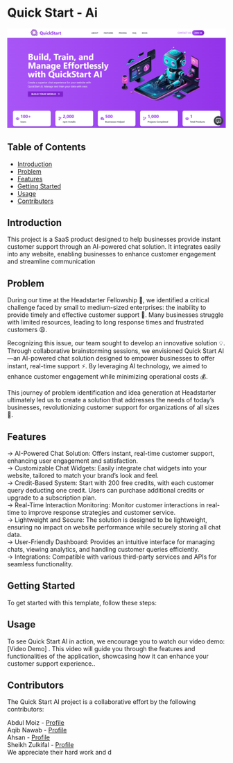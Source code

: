# Quick Start - Ai


![Preview](/public/Quickk.png)

## Table of Contents

- [Introduction](#introduction)
- [Problem](#problem)
- [Features](#features)
- [Getting Started](#getting-started)
- [Usage](#usage)
- [Contributors](#contributors)

## Introduction

This project is a SaaS product designed to help businesses provide instant customer support through an AI-powered chat solution. It integrates easily into any website, enabling businesses to enhance customer engagement and streamline communication

## Problem

During our time at the Headstarter Fellowship 🌟, we identified a critical challenge faced by small to medium-sized enterprises: the inability to provide timely and effective customer support 🤝. Many businesses struggle with limited resources, leading to long response times and frustrated customers 😩.

Recognizing this issue, our team sought to develop an innovative solution 💡. Through collaborative brainstorming sessions, we envisioned Quick Start AI—an AI-powered chat solution designed to empower businesses to offer instant, real-time support ⚡. By leveraging AI technology, we aimed to enhance customer engagement while minimizing operational costs 💰.

This journey of problem identification and idea generation at Headstarter ultimately led us to create a solution that addresses the needs of today’s businesses, revolutionizing customer support for organizations of all sizes 🚀.

## Features

-> AI-Powered Chat Solution: Offers instant, real-time customer support, enhancing user engagement and satisfaction.<br/>
-> Customizable Chat Widgets: Easily integrate chat widgets into your website, tailored to match your brand’s look and feel. <br/>
-> Credit-Based System: Start with 200 free credits, with each customer query deducting one credit. Users can purchase additional credits or upgrade to a subscription plan. <br/>
-> Real-Time Interaction Monitoring: Monitor customer interactions in real-time to improve response strategies and customer service.<br/>
-> Lightweight and Secure: The solution is designed to be lightweight, ensuring no impact on website performance while securely storing all chat data. <br/>
-> User-Friendly Dashboard: Provides an intuitive interface for managing chats, viewing analytics, and handling customer queries efficiently.<br/>
-> Integrations: Compatible with various third-party services and APIs for seamless functionality.<br/>

## Getting Started

To get started with this template, follow these steps:


## Usage

To see Quick Start AI in action, we encourage you to watch our video demo: [Video Demo] . This video will guide you through the features and functionalities of the application, showcasing how it can enhance your customer support experience..

## Contributors 

The Quick Start AI project is a collaborative effort by the following contributors:

Abdul Moiz - [Profile](https://github.com/Abdul-Moiz31) <br/>
Aqib Nawab - [Profile](https://github.com/AQIB-NAWAB) <br/>
Ahsan - [Profile](https://github.com/Ahsan7714) <br/>
Sheikh Zulkifal - [Profile](https://github.com/sheikh-Zulkifal) <br/>
We appreciate their hard work and d

